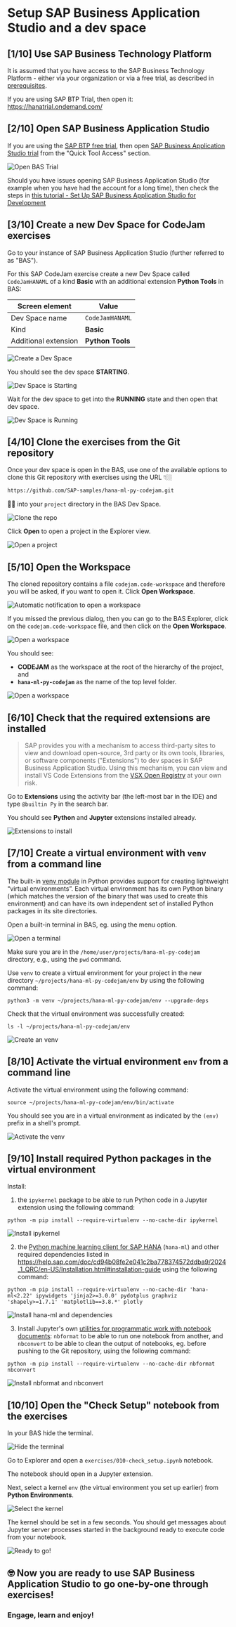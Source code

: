 # Setup SAP Business Application Studio and a dev space

## [1/10] Use SAP Business Technology Platform
It is assumed that you have access to the SAP Business Technology Platform - either via your organization or via a free trial, as described in [prerequisites](../../prerequisites.md).

If you are using SAP BTP Trial, then open it: https://hanatrial.ondemand.com/

## [2/10] Open SAP Business Application Studio
If you are using the [SAP BTP free trial](https://account.hanatrial.ondemand.com/trial/#/home/trial), then open [SAP Business Application Studio trial](https://triallink.us10.trial.applicationstudio.cloud.sap/) from the "Quick Tool Access" section.

![Open BAS Trial](img/setup0010.png)

Should you have issues opening SAP Business Application Studio (for example when you have had the account for a long time), then check the steps in [this tutorial - Set Up SAP Business Application Studio for Development](https://developers.sap.com/tutorials/appstudio-onboarding.html)

## [3/10] Create a new Dev Space for CodeJam exercises

Go to your instance of SAP Business Application Studio (further referred to as "BAS").

For this SAP CodeJam exercise create a new Dev Space called `CodeJamHANAML` of a kind **Basic** with an additional extension **Python Tools** in BAS:

|Screen element|Value|
|-|-|
|Dev Space name|`CodeJamHANAML`|
|Kind|**Basic**|
|Additional extension|**Python Tools**|

![Create a Dev Space](img/setup0021.png)

You should see the dev space **STARTING**.

![Dev Space is Starting](img/setup0023.png)

Wait for the dev space to get into the **RUNNING** state and then open that dev space.

![Dev Space is Running](img/setup0026.png)

## [4/10] Clone the exercises from the Git repository

Once your dev space is open in the BAS, use one of the available options to clone this Git repository with exercises using the URL 👇🏼 
```sh
https://github.com/SAP-samples/hana-ml-py-codejam.git
```
☝🏻 into your `project` directory in the BAS Dev Space.

![Clone the repo](img/setup0030.png)

Click **Open** to open a project in the Explorer view.

![Open a project](img/setup0040.png)

## [5/10] Open the Workspace

The cloned repository contains a file `codejam.code-workspace` and therefore you will be asked, if you want to open it. Click **Open Workspace**.

![Automatic notification to open a workspace](img/setup0042.png)

If you missed the previous dialog, then you can go to the BAS Explorer, click on the `codejam.code-workspace` file, and then click on the **Open Workspace**.

![Open a workspace](img/setup0045.png)

You should see:
* **CODEJAM** as the workspace at the root of the hierarchy of the project, and
* **`hana-ml-py-codejam`** as the name of the top level folder.

![Open a workspace](img/setup0047.png)

## [6/10] Check that the required extensions are installed

> SAP provides you with a mechanism to access third-party sites to view and download open-source, 3rd party or its own tools, libraries, or software components ("Extensions") to dev spaces in SAP Business Application Studio. Using this mechanism, you can view and install VS Code Extensions from the [VSX Open Registry](https://open-vsx.org/) at your own risk.

Go to **Extensions** using the activity bar (the left-most bar in the IDE) and type `@builtin Py` in the search bar. 

You should see **Python** and **Jupyter** extensions installed already.

![Extensions to install](img/setup0051.png)

## [7/10] Create a virtual environment with `venv` from a command line

The built-in [venv module](https://docs.python.org/3.9/library/venv.html#module-venv) in Python provides support for creating lightweight “virtual environments”. Each virtual environment has its own Python binary (which matches the version of the binary that was used to create this environment) and can have its own independent set of installed Python packages in its site directories.

Open a built-in terminal in BAS, eg. using the menu option.

![Open a terminal](img/setup0060.png)

Make sure you are in the `/home/user/projects/hana-ml-py-codejam` directory, e.g., using the `pwd` command.

Use `venv` to create a virtual environment for your project in the new directory `~/projects/hana-ml-py-codejam/env` by using the following command:

```shell
python3 -m venv ~/projects/hana-ml-py-codejam/env --upgrade-deps
```

Check that the virtual environment was successfully created:

```shell
ls -l ~/projects/hana-ml-py-codejam/env
```

![Create an venv](img/setup0071.png)

## [8/10] Activate the virtual environment `env` from a command line

Activate the virtual environment using the following command:

```shell
source ~/projects/hana-ml-py-codejam/env/bin/activate
```

You should see you are in a virtual environment as indicated by the `(env)` prefix in a shell's prompt.

![Activate the venv](img/setup0080.png)

## [9/10] Install required Python packages in the virtual environment

Install:

1. the `ipykernel` package to be able to run Python code in a Jupyter extension using the following command:

```shell
python -m pip install --require-virtualenv --no-cache-dir ipykernel
```

![Install ipykernel](img/setup0090.png)

2. the [Python machine learning client for SAP HANA](https://pypi.org/project/hana-ml/) (`hana-ml`) and other required dependencies listed in https://help.sap.com/doc/cd94b08fe2e041c2ba778374572ddba9/2024_1_QRC/en-US/Installation.html#installation-guide using the following command:

```shell
python -m pip install --require-virtualenv --no-cache-dir 'hana-ml<2.22' ipywidgets 'jinja2>=3.0.0' pydotplus graphviz 'shapely>=1.7.1' 'matplotlib==3.8.*' plotly
```

![Install hana-ml and dependencies](img/setup0100.png)

3. Install Jupyter's own [utilities for programmatic work with notebook documents](https://docs.jupyter.org/en/latest/projects/conversion.html): `nbformat` to be able to run one notebook from another, and `nbconvert` to be able to clean the output of notebooks, eg. before pushing to the Git repository, using the following command:

```shell
python -m pip install --require-virtualenv --no-cache-dir nbformat nbconvert
```

![Install nbformat and nbconvert](img/setup0102.png)

## [10/10] Open the "Check Setup" notebook from the exercises

In your BAS hide the terminal.

![Hide the terminal](img/setup0108.png)

Go to Explorer and open a `exercises/010-check_setup.ipynb` notebook. 

The notebook should open in a Jupyter extension.

Next, select a kernel `env` (the virtual environment you set up earlier) from **Python Environments**.

![Select the kernel](img/setup0111.png)

The kernel should be set in a few seconds. You should get messages about Jupyter server processes started in the background ready to execute code from your notebook.

![Ready to go!](img/setup0120.png)

## 🤓 Now you are ready to use SAP Business Application Studio to go one-by-one through exercises! 

### Engage, learn and enjoy!
